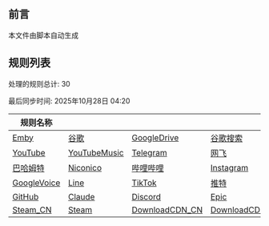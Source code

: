 ## 前言
本文件由脚本自动生成

## 规则列表
处理的规则总计: 30 

最后同步时间: 2025年10月28日 04:20 

| 规则名称 |    |     |     |     |
|----------|----------|----------|----------|----------|
| [Emby](https://github.com/Ctory-Nily/rule-script/tree/main/rules/Clash/Emby) | [谷歌](https://github.com/Ctory-Nily/rule-script/tree/main/rules/Clash/Google) | [GoogleDrive](https://github.com/Ctory-Nily/rule-script/tree/main/rules/Clash/GoogleDrive) | [谷歌搜索](https://github.com/Ctory-Nily/rule-script/tree/main/rules/Clash/GoogleSearch) | [微软](https://github.com/Ctory-Nily/rule-script/tree/main/rules/Clash/Microsoft) |
| [YouTube](https://github.com/Ctory-Nily/rule-script/tree/main/rules/Clash/YouTube) | [YouTubeMusic](https://github.com/Ctory-Nily/rule-script/tree/main/rules/Clash/YouTubeMusic) | [Telegram](https://github.com/Ctory-Nily/rule-script/tree/main/rules/Clash/Telegram) | [网飞](https://github.com/Ctory-Nily/rule-script/tree/main/rules/Clash/Netflix) | [PayPal](https://github.com/Ctory-Nily/rule-script/tree/main/rules/Clash/PayPal) |
| [巴哈姆特](https://github.com/Ctory-Nily/rule-script/tree/main/rules/Clash/Bahamut) | [Niconico](https://github.com/Ctory-Nily/rule-script/tree/main/rules/Clash/Niconico) | [哔哩哔哩](https://github.com/Ctory-Nily/rule-script/tree/main/rules/Clash/BiliBili) | [Instagram](https://github.com/Ctory-Nily/rule-script/tree/main/rules/Clash/Instagram) | [Pixiv](https://github.com/Ctory-Nily/rule-script/tree/main/rules/Clash/Pixiv) |
| [GoogleVoice](https://github.com/Ctory-Nily/rule-script/tree/main/rules/Clash/GoogleVoice) | [Line](https://github.com/Ctory-Nily/rule-script/tree/main/rules/Clash/Line) | [TikTok](https://github.com/Ctory-Nily/rule-script/tree/main/rules/Clash/TikTok) | [推特](https://github.com/Ctory-Nily/rule-script/tree/main/rules/Clash/Twitter) | [OpenAI](https://github.com/Ctory-Nily/rule-script/tree/main/rules/Clash/OpenAI) |
| [GitHub](https://github.com/Ctory-Nily/rule-script/tree/main/rules/Clash/GitHub) | [Claude](https://github.com/Ctory-Nily/rule-script/tree/main/rules/Clash/Claude) | [Discord](https://github.com/Ctory-Nily/rule-script/tree/main/rules/Clash/Discord) | [Epic](https://github.com/Ctory-Nily/rule-script/tree/main/rules/Clash/Epic) | [Talkatone](https://github.com/Ctory-Nily/rule-script/tree/main/rules/Clash/Talkatone) |
| [Steam_CN](https://github.com/Ctory-Nily/rule-script/tree/main/rules/Clash/Steam_CN) | [Steam](https://github.com/Ctory-Nily/rule-script/tree/main/rules/Clash/Steam) | [DownloadCDN_CN](https://github.com/Ctory-Nily/rule-script/tree/main/rules/Clash/DownloadCDN_CN) | [DownloadCDN](https://github.com/Ctory-Nily/rule-script/tree/main/rules/Clash/DownloadCDN) | [EH_Hentai](https://github.com/Ctory-Nily/rule-script/tree/main/rules/Clash/EH_Hentai) |
